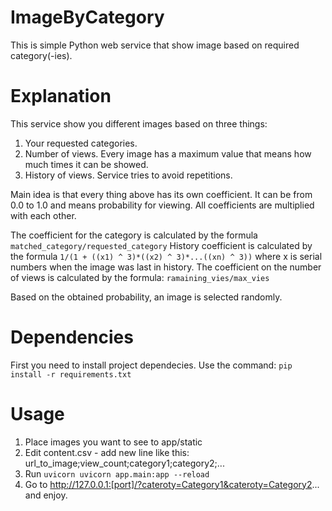 # ImageByCategory

This is simple Python web service that show image based on required category(-ies).

# Explanation

This service show you different images based on three things:
1. Your requested categories.
2. Number of views. Every image has a maximum value that means how much times it can be showed.
3. History of views. Service tries to avoid repetitions.

Main idea is that every thing above has its own coefficient. It can be from 0.0 to 1.0 and means probability for viewing.
All coefficients are multiplied with each other.

The coefficient for the category is calculated by the formula `matched_category/requested_category`
History coefficient is calculated by the formula `1/(1 + ((x1) ^ 3)*((x2) ^ 3)*...((xn) ^ 3))` where x is serial numbers when the image was last in history.
The coefficient on the number of views is calculated by the formula: `ramaining_vies/max_vies`

Based on the obtained probability, an image is selected randomly.

# Dependencies

First you need to install project dependecies. Use the command: `pip install -r requirements.txt` 

# Usage

1. Place images you want to see to app/static
2. Edit content.csv - add new line like this: url_to_image;view_count;category1;category2;...
1. Run `uvicorn uvicorn app.main:app --reload`
2. Go to http://127.0.0.1:[port]/?cateroty=Category1&cateroty=Category2... and enjoy.

